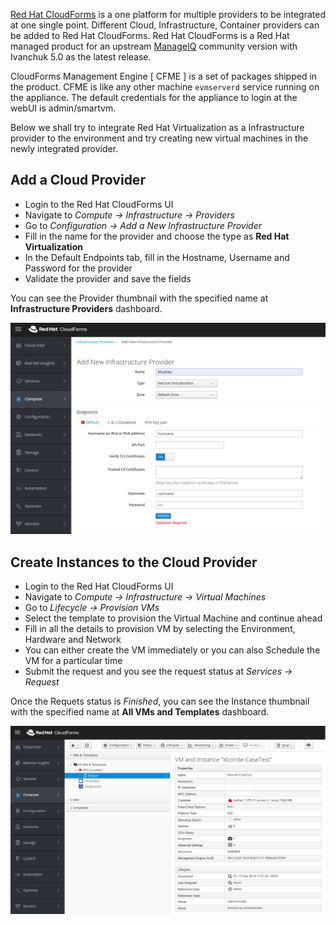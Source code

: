 [Red Hat CloudForms](https://access.redhat.com/products/red-hat-cloudforms) is a one platform for multiple providers to be integrated at one single point. Different Cloud, Infrastructure, Container providers can be added to Red Hat CloudForms. Red Hat CloudForms is a Red Hat managed product for an upstream [ManageIQ](https://www.manageiq.org/) community version with Ivanchuk 5.0 as the latest release.

CloudForms Management Engine [ CFME ] is a set of packages shipped in the product. CFME is like any other machine `evmserverd` service running on the appliance. The default credentials for the appliance to login at the webUI is admin/smartvm.

Below we shall try to integrate Red Hat Virtualization as a Infrastructure provider to the environment and try creating new virtual machines in the newly integrated provider.

## Add a Cloud Provider
- Login to the Red Hat CloudForms UI
- Navigate to *Compute -> Infrastructure -> Providers*
- Go to *Configuration -> Add a New Infrastructure Provider*
- Fill in the name for the provider and choose the type as **Red Hat Virtualization**
- In the Default Endpoints tab, fill in the Hostname, Username and Password for the provider
- Validate the provider and save the fields

You can see the Provider thumbnail with the specified name at **Infrastructure Providers** dashboard.

![Add Provider](https://raw.githubusercontent.com/KhushbuB/Red-Hat-Cloudforms/master/Provider.png "Add Provider")

## Create Instances to the Cloud Provider
- Login to the Red Hat CloudForms UI
- Navigate to *Compute -> Infrastructure -> Virtual Machines*
- Go to *Lifecycle -> Provision VMs*
- Select the template to provision the Virtual Machine and continue ahead
- Fill in all the details to provision VM by selecting the Environment, Hardware and Network
- You can either create the VM immediately or you can also Schedule the VM for a particular time
- Submit the request and you see the request status at *Services -> Request*

Once the Requets status is *Finished*, you can see the Instance thumbnail with the specified name at **All VMs and Templates** dashboard.

![Instance](https://raw.githubusercontent.com/KhushbuB/Red-Hat-Cloudforms/master/Instance.png "Instance Created")
